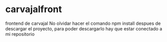 # carvajalfront
frontend de carvajal
No olvidar hacer el comando npm install despues de descargar el proyecto, para poder descargarlo hay que estar conectado a mi repositorio
